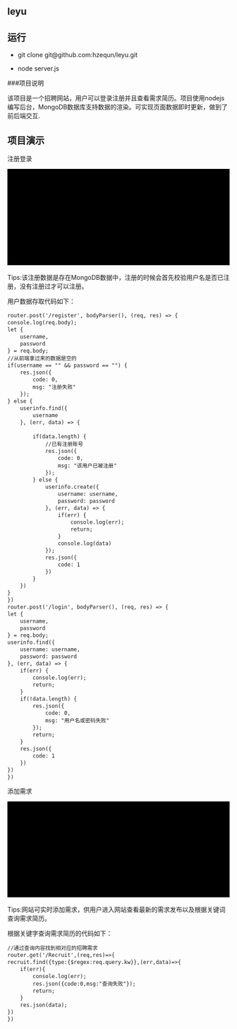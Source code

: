 leyu
---

运行
---
* <p>git clone git@github.com:hzequn/leyu.git</p>
* <p>node server.js</p>

###项目说明

<p>该项目是一个招聘网站，用户可以登录注册并且查看需求简历。项目使用nodejs编写后台，MongoDB数据库支持数据的渲染。可实现页面数据即时更新，做到了前后端交互.</p>

项目演示
---

注册登录

![](https://github.com/hzequn/leyu/blob/master/pic/register.gif)

<p>Tips:该注册数据是存在MongoDB数据中，注册的时候会首先校验用户名是否已注册，没有注册过才可以注册。</p>

用户数据存取代码如下：

	router.post('/register', bodyParser(), (req, res) => {
	console.log(req.body);
	let {
		username,
		password
	} = req.body;
	//从前端拿过来的数据是空的
	if(username == "" && password == "") {
		res.json({
			code: 0,
			msg: "注册失败"
		});
	} else {
		userinfo.find({
			username
		}, (err, data) => {

			if(data.length) {
				//已有注册账号
				res.json({
					code: 0,
					msg: "该用户已被注册"
				});
			} else {
				userinfo.create({
					username: username,
					password: password
				}, (err, data) => {
					if(err) {
						console.log(err);
						return;
					}
					console.log(data)
				});
				res.json({
					code: 1
				})
			}
		})
	}	
	})	
	router.post('/login', bodyParser(), (req, res) => {
	let {
		username,
		password
	} = req.body;
	userinfo.find({
		username: username,
		password: password
	}, (err, data) => {
		if(err) {
			console.log(err);
			return;
		}
		if(!data.length) {
			res.json({
				code: 0,
				msg: "用户名或密码失败"
			});
			return;
		}
		res.json({
			code: 1
		})
	})	
	})

添加需求

![](https://github.com/hzequn/leyu/blob/master/pic/add.gif)

<p>Tips:网站可实时添加需求，供用户进入网站查看最新的需求发布以及根据关键词查询需求简历。</p>

根据关键字查询需求简历的代码如下：

	//通过查询内容找到相对应的招聘需求
	router.get('/Recruit',(req,res)=>{
	recruit.find({type:{$regex:req.query.kw}},(err,data)=>{
		if(err){
			console.log(err);
			res.json({code:0,msg:"查询失败"});
			return;
		}
		res.json(data);
	})
	})

